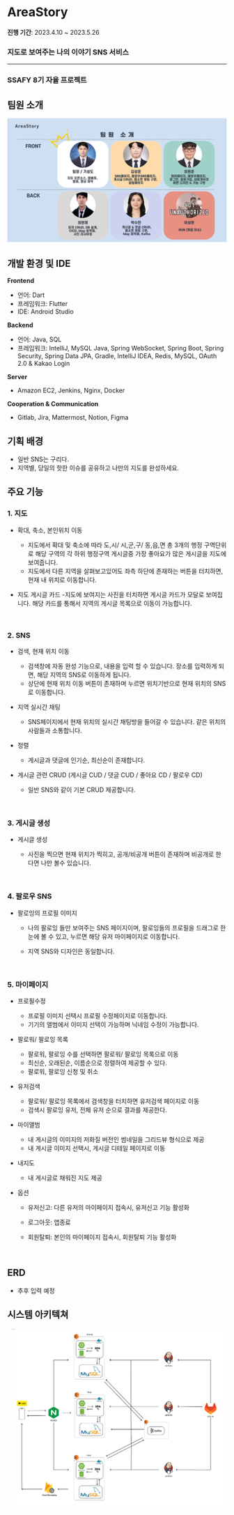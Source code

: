 # AreaStory

**진행 기간**: 2023.4.10 ~ 2023.5.26

### 지도로 보여주는 나의 이야기 SNS 서비스

---

### SSAFY 8기 자율 프로젝트

## 팀원 소개

<img src="assets/team.PNG" title="team" alt="team" align="inline">


## **개발 환경 및 IDE**

**Frontend**

- 언어: Dart
- 프레임워크: Flutter
- IDE: Android Studio

**Backend**

- 언어: Java, SQL
- 프레임워크: IntelliJ, MySQL
  Java, Spring WebSocket, Spring Boot, Spring Security, Spring Data JPA, Gradle, IntelliJ IDEA, Redis, MySQL, OAuth 2.0 & Kakao Login

**Server**

- Amazon EC2, Jenkins, Nginx, Docker

**Cooperation & Communication**

- Gitlab, Jira, Mattermost, Notion, Figma

## **기획 배경**

- 일반 SNS는 구리다.
- 지역별, 당일의 핫한 이슈를 공유하고 나만의 지도를 완성하세요.

## **주요 기능**

### 1. 지도

- 확대, 축소, 본인위치 이동
  
  - 지도에서 확대 및 축소에 따라 도,시/ 시,군,구/ 동,읍,면 총 3개의 행정 구역단위로 해당 구역의 각 하위 행정구역 게시글중 가장 좋아요가 많은 게시글을 지도에 보여줍니다.
  - 지도에서 다른 지역을 살펴보고있어도 좌측 하단에 존재하는 버튼을 터치하면, 현재 내 위치로 이동합니다.

- 지도 게시글 카드 -지도에 보여지는 사진을 터치하면 게시글 카드가 모달로 보여집니다. 해당 카드를 통해서 지역의 게시글 목록으로 이동이 가능합니다.
  
  <br>

### 2. SNS

- 검색, 현재 위치 이동
  
  - 검색창에 자동 완성 기능으로, 내용을 입력 할 수 있습니다. 장소를 입력하게 되면, 해당 지역의 SNS로 이동하게 됩니다.
  - 상단에 현재 위치 이동 버튼이 존재하며 누르면 위치기반으로 현재 위치의 SNS로 이동합니다.

- 지역 실시간 채팅
  
  - SNS페이지에서 현재 위치의 실시간 채팅방을 들어갈 수 있습니다. 같은 위치의 사람들과 소통합니다.

- 정렬
  
  - 게시글과 댓글에 인기순, 최신순이 존재합니다.

- 게시글 관련 CRUD (게시글 CUD / 댓글 CUD / 좋아요 CD / 팔로우 CD)
  
  - 일반 SNS와 같이 기본 CRUD 제공합니다.
    
    <br>

### 3. 게시글 생성

- 게시글 생성
  
  - 사진을 찍으면 현재 위치가 찍히고, 공개/비공개 버튼이 존재하며 비공개로 한다면 나만 볼수 있습니다.
    
    <br>

### 4. 팔로우 SNS

- 팔로잉의 프로필 이미지
  
  - 나의 팔로잉 들만 보여주는 SNS 페이지이며, 팔로잉들의 프로필을 드래그로 한눈에 볼 수 있고, 누르면 해당 유저 마이페이지로 이동합니다.
  
  - 지역 SNS와 디자인은 동일합니다.
    
    <br>

### 5. 마이페이지

- 프로필수정
  
  - 프로필 이미지 선택시 프로필 수정페이지로 이동합니다.
  - 기기의 앨범에서 이미지 선택이 가능하며 닉네임 수정이 가능합니다.

- 팔로워/ 팔로잉 목록
  
  - 팔로워, 팔로잉 수를 선택하면 팔로워/ 팔로잉 목록으로 이동
  - 최신순, 오래된순, 이름순으로 정렬하여 제공할 수 있다.
  - 팔로워, 팔로잉 신청 및 취소

- 유저검색
  
  - 팔로워/ 팔로잉 목록에서 검색창을 터치하면 유저검색 페이지로 이동
  - 검색시 팔로잉 유저, 전체 유저 순으로 결과를 제공한다.

- 마이앨범
  
  - 내 게시글의 이미지의 저화질 버전인 썸네일을 그리드뷰 형식으로 제공
  - 내 게시글 이미지 선택시, 게시글 디테일 페이지로 이동

- 내지도
  
  - 내 게시글로 채워진 지도 제공

- 옵션
  
  - 유저신고: 다른 유저의 마이페이지 접속시, 유저신고 기능 활성화
  
  - 로그아웃: 앱종료
  
  - 회원탈퇴: 본인의 마이페이지 접속시, 회원탈퇴 기능 활성화
    
    <br>

## ERD

- 추후 입력 예정

## 시스템 아키텍쳐

<img src="assets/architecture.png" title="architecture" alt="architecture" align="inline">
